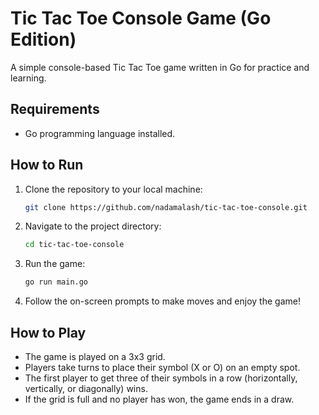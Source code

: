 # Tic Tac Toe Console Game (Go Edition)

A simple console-based Tic Tac Toe game written in Go for practice and learning.

## Requirements

- Go programming language installed.

## How to Run

1. Clone the repository to your local machine:

    ```bash
    git clone https://github.com/nadamalash/tic-tac-toe-console.git
    ```

2. Navigate to the project directory:

    ```bash
    cd tic-tac-toe-console
    ```

3. Run the game:

    ```bash
    go run main.go
    ```

4. Follow the on-screen prompts to make moves and enjoy the game!

## How to Play

- The game is played on a 3x3 grid.
- Players take turns to place their symbol (X or O) on an empty spot.
- The first player to get three of their symbols in a row (horizontally, vertically, or diagonally) wins.
- If the grid is full and no player has won, the game ends in a draw.
